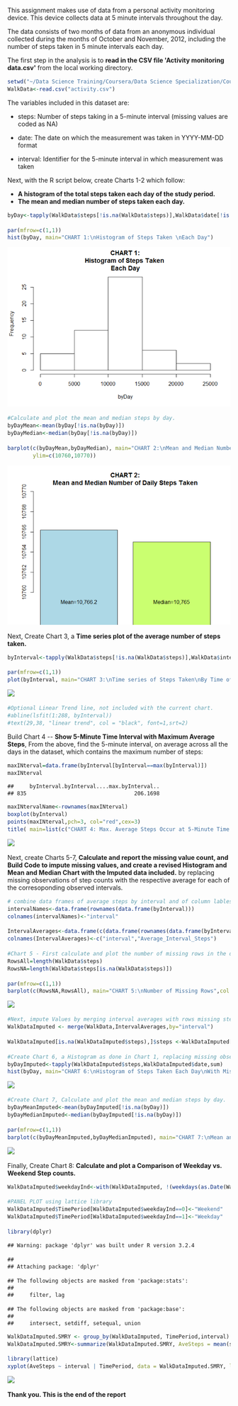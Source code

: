 This assignment makes use of data from a personal activity monitoring device. This device collects data at 5 minute intervals throughout the day.

The data consists of two months of data from an anonymous individual collected during the months of October and November, 2012, including the number of steps taken in 5 minute intervals each day.

The first step in the analysis is to **read in the CSV file 'Activity monitoring data.csv'** from the local working directory.

``` r
setwd("~/Data Science Training/Coursera/Data Science Specialization/Course 5 Reproducible Research/Week 2/Data/repdata-data-activity")
WalkData<-read.csv("activity.csv")
```

The variables included in this dataset are:

-   steps: Number of steps taking in a 5-minute interval (missing values are coded as NA)

-   date: The date on which the measurement was taken in YYYY-MM-DD format

-   interval: Identifier for the 5-minute interval in which measurement was taken

Next, with the R script below, create Charts 1-2 which follow:

-   **A histogram of the total steps taken each day of the study period.**
-   **The mean and median number of steps taken each day.**

``` r
byDay<-tapply(WalkData$steps[!is.na(WalkData$steps)],WalkData$date[!is.na(WalkData$steps)],sum)

par(mfrow=c(1,1))
hist(byDay, main="CHART 1:\nHistogram of Steps Taken \nEach Day")
```

![](unnamed-chunk-2-1.png)<!-- -->

``` r
#Calculate and plot the mean and median steps by day.
byDayMean<-mean(byDay[!is.na(byDay)])
byDayMedian<-median(byDay[!is.na(byDay)])
 
barplot(c(byDayMean,byDayMedian), main="CHART 2:\nMean and Median Number of Daily Steps Taken",col = c("lightblue", "darkolivegreen1"), names.arg=c("Mean=10,766.2","Median=10,765"),
        ylim=c(10760,10770))
```

![](unnamed-chunk-2-2.png)<!-- -->

Next, Create Chart 3, a **Time series plot of the average number of steps taken.**

``` r
byInterval<-tapply(WalkData$steps[!is.na(WalkData$steps)],WalkData$interval[!is.na(WalkData$steps)],mean)

par(mfrow=c(1,1))
plot(byInterval, main="CHART 3:\nTime series of Steps Taken\nBy Time of Day Interval",type = "l",col="darkred")
```

![](PA1_template_Make_md_Doc_files/figure-markdown_github/unnamed-chunk-3-1.png)<!-- -->

``` r
#Optional Linear Trend line, not included with the current chart.
#abline(lsfit(1:288, byInterval))
#text(29,38, "linear trend", col = "black", font=1,srt=2)
```

Build Chart 4 -- **Show 5-Minute Time Interval with Maximum Average Steps**, From the above, find the 5-minute interval, on average across all the days in the dataset, which contains the maximum number of steps:

``` r
maxINterval=data.frame(byInterval[byInterval==max(byInterval)])
maxINterval
```

    ##     byInterval.byInterval....max.byInterval..
    ## 835                                  206.1698

``` r
maxINtervalName<-rownames(maxINterval)
boxplot(byInterval)
points(maxINterval,pch=3, col="red",cex=3) 
title( main=list(c("CHART 4: Max. Average Steps Occur at 5-Minute Time Interval ",maxINtervalName),col="red"),xlab="Distribution of Average Steps for Each Time Interval.\nAt time interval 835, average steps were 206.2")
```

![](PA1_template_Make_md_Doc_files/figure-markdown_github/unnamed-chunk-4-1.png)<!-- -->

Next, create Charts 5-7, **Calculate and report the missing value count, and Build Code to impute missing values, and create a revised Histogram and Mean and Median Chart with the Imputed data included.** by replacing missing observations of step counts with the respective average for each of the corresoponding observed intervals.

``` r
# combine data frames of average steps by interval and of column lables
intervalNames<-data.frame(rownames(data.frame(byInterval)))
colnames(intervalNames)<-"interval"

IntervalAverages<-data.frame(c(data.frame(rownames(data.frame(byInterval))),data.frame(byInterval)))
colnames(IntervalAverages)<-c("interval","Average_Interval_Steps")

#Chart 5 - First calculate and plot the number of missing rows in the data set:
RowsAll=length(WalkData$steps)
RowsNA=length(WalkData$steps[is.na(WalkData$steps)])

par(mfrow=c(1,1))
barplot(c(RowsNA,RowsAll), main="CHART 5:\nNumber of Missing Rows",col = c("darkslateblue","grey"), names.arg=c("2,304 Missing Rows","17,568 Total Rows"))
```

![](PA1_template_Make_md_Doc_files/figure-markdown_github/unnamed-chunk-5-1.png)<!-- -->

``` r
#Next, impute Values by merging interval averages with rows missing step counts.
WalkDataImputed <- merge(WalkData,IntervalAverages,by="interval")

WalkDataImputed[is.na(WalkDataImputed$steps),]$steps <-WalkDataImputed[is.na(WalkDataImputed$steps),]$Average_Interval_Steps

#Create Chart 6, a Histogram as done in Chart 1, replacing missing observations with averages at each interval, then summing each day.
byDayImputed<-tapply(WalkDataImputed$steps,WalkDataImputed$date,sum)
hist(byDay, main="CHART 6:\nHistogram of Steps Taken Each Day\nWith Missing Values Imputed as Average for each Interval")
```

![](PA1_template_Make_md_Doc_files/figure-markdown_github/unnamed-chunk-5-2.png)<!-- -->

``` r
#Create Chart 7, Calculate and plot the mean and median steps by day.
byDayMeanImputed<-mean(byDayImputed[!is.na(byDay)])
byDayMedianImputed<-median(byDayImputed[!is.na(byDay)])

par(mfrow=c(1,1))
barplot(c(byDayMeanImputed,byDayMedianImputed), main="CHART 7:\nMean and Median Number of Daily Steps Taken\nWith Missing Values Imputed as Average for each Interval",col = c("lightblue", "darkolivegreen1"), names.arg=c("Mean=10,766.2","Median=10,765"), xlab="NOTE: No Change in Mean or Median", ylim=c(10760,10770))
```

![](PA1_template_Make_md_Doc_files/figure-markdown_github/unnamed-chunk-5-3.png)<!-- -->

Finally, Create Chart 8: **Calculate and plot a Comparison of Weekday vs. Weekend Step counts.**

``` r
WalkDataImputed$weekdayInd<-with(WalkDataImputed, !(weekdays(as.Date(WalkDataImputed$date))=="Saturday" | weekdays(as.Date(WalkDataImputed$date))=="Sunday")) 

#PANEL PLOT using lattice library
WalkDataImputed$TimePeriod[WalkDataImputed$weekdayInd==0]<-"Weekend"
WalkDataImputed$TimePeriod[WalkDataImputed$weekdayInd==1]<-"Weekday"

library(dplyr)
```

    ## Warning: package 'dplyr' was built under R version 3.2.4

    ## 
    ## Attaching package: 'dplyr'

    ## The following objects are masked from 'package:stats':
    ## 
    ##     filter, lag

    ## The following objects are masked from 'package:base':
    ## 
    ##     intersect, setdiff, setequal, union

``` r
WalkDataImputed.SMRY <- group_by(WalkDataImputed, TimePeriod,interval)
WalkDataImputed.SMRY<-summarize(WalkDataImputed.SMRY, AveSteps = mean(steps, na.rm = TRUE))

library(lattice)
xyplot(AveSteps ~ interval | TimePeriod, data = WalkDataImputed.SMRY, layout = c(1, 2),type = "l")
```

![](PA1_template_Make_md_Doc_files/figure-markdown_github/unnamed-chunk-6-1.png)<!-- -->

**Thank you. This is the end of the report**
